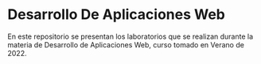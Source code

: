 # Desarrollo De Aplicaciones Web
En este repositorio se presentan los laboratorios que se realizan durante la materia de Desarrollo de Aplicaciones Web, curso tomado en Verano de 2022.